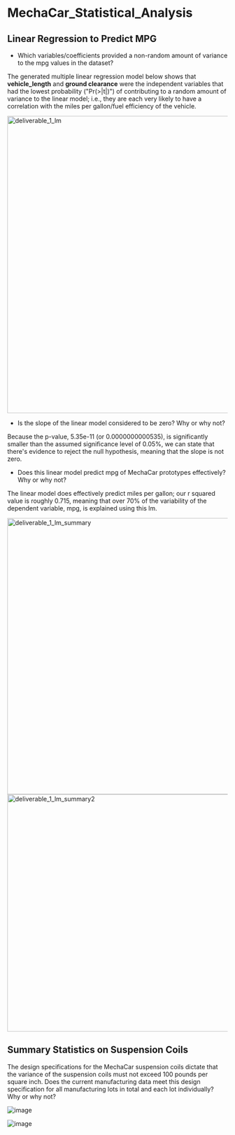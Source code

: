 # MechaCar_Statistical_Analysis
## Linear Regression to Predict MPG
- Which variables/coefficients provided a non-random amount of variance to the mpg values in the dataset?

The generated multiple linear regression model below shows that <b>vehicle_length</b> and <b>ground clearance</b> were the independent variables that had the lowest probability ("Pr(>|t|)") of contributing to a random amount of variance to the linear model; i.e., they are each very likely to have a correlation with the miles per gallon/fuel efficiency of the vehicle.

<img width="680" alt="deliverable_1_lm" src="https://user-images.githubusercontent.com/106359572/193420535-e8da83c4-0208-4ba7-96d9-cd2b6323b103.PNG">

- Is the slope of the linear model considered to be zero? Why or why not?

Because the p-value, 5.35e-11 (or 0.0000000000535), is significantly smaller than the assumed significance level of 0.05%, we can state that there's evidence to reject the null hypothesis, meaning that the slope is not zero.

- Does this linear model predict mpg of MechaCar prototypes effectively? Why or why not?

The linear model does effectively predict miles per gallon; our r squared value is roughly 0.715, meaning that over 70% of the variability of the dependent variable, mpg, is explained using this lm.

<img width="632" alt="deliverable_1_lm_summary" src="https://user-images.githubusercontent.com/106359572/193420504-678b5e48-91dc-4f20-a437-cdb029f2ea5d.PNG">
<img width="543" alt="deliverable_1_lm_summary2" src="https://user-images.githubusercontent.com/106359572/193420512-b6fff082-23e5-44b8-9a1c-105ee7792e10.PNG">

## Summary Statistics on Suspension Coils

The design specifications for the MechaCar suspension coils dictate that the variance of the suspension coils must not exceed 100 pounds per square inch. Does the current manufacturing data meet this design specification for all manufacturing lots in total and each lot individually? Why or why not?

![image](https://user-images.githubusercontent.com/106359572/193423299-bbf7ec7f-7593-4a78-b4e6-85bda8e1172b.png)

![image](https://user-images.githubusercontent.com/106359572/193423550-2f4d5df2-ff5b-4726-9aad-f008ac090939.png)


